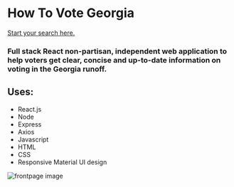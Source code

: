# How To Vote Georgia

[Start your search here.](https://howtovotegeorgia.com/)

### Full stack React non-partisan, independent web application to help voters get clear, concise and up-to-date information on voting in the Georgia runoff.

## Uses: 

 * React.js
 * Node
 * Express
 * Axios
 * Javascript
 * HTML
 * CSS
 * Responsive Material UI design

 ![frontpage image](/georgia.PNG)
